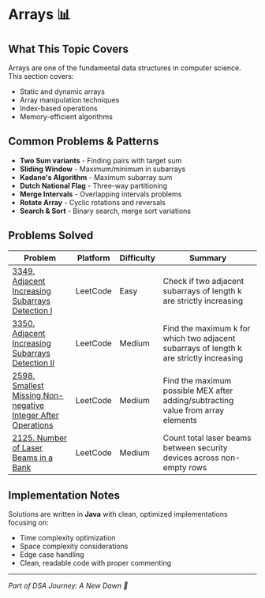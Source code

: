# Arrays 📊

## What This Topic Covers
Arrays are one of the fundamental data structures in computer science. This section covers:
- Static and dynamic arrays
- Array manipulation techniques
- Index-based operations
- Memory-efficient algorithms

## Common Problems & Patterns
- **Two Sum variants** - Finding pairs with target sum
- **Sliding Window** - Maximum/minimum in subarrays
- **Kadane's Algorithm** - Maximum subarray sum
- **Dutch National Flag** - Three-way partitioning
- **Merge Intervals** - Overlapping intervals problems
- **Rotate Array** - Cyclic rotations and reversals
- **Search & Sort** - Binary search, merge sort variations

## Problems Solved

| Problem | Platform | Difficulty | Summary |
|---------|----------|------------|----------|
| [3349. Adjacent Increasing Subarrays Detection I](./AdjacentIncreasingSubarrays.java) | LeetCode | Easy | Check if two adjacent subarrays of length k are strictly increasing |
| [3350. Adjacent Increasing Subarrays Detection II](./AdjacentIncreasingSubarraysII.java) | LeetCode | Medium | Find the maximum k for which two adjacent subarrays of length k are strictly increasing |
| [2598. Smallest Missing Non-negative Integer After Operations](./SmallestMissingNonNegativeIntegerAfterOperations.java) | LeetCode | Medium | Find the maximum possible MEX after adding/subtracting value from array elements |
| [2125. Number of Laser Beams in a Bank](./NumberOfLaserBeamsInABank.java) | LeetCode | Medium | Count total laser beams between security devices across non-empty rows |

## Implementation Notes
Solutions are written in **Java** with clean, optimized implementations focusing on:
- Time complexity optimization
- Space complexity considerations  
- Edge case handling
- Clean, readable code with proper commenting

---
*Part of DSA Journey: A New Dawn 🌅*
